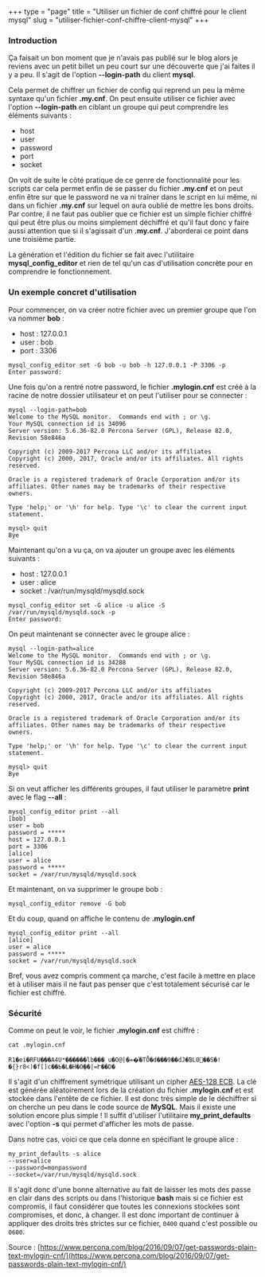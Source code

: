 +++
type = "page"
title = "Utiliser un fichier de conf chiffré pour le client mysql"
slug = "utiliser-fichier-conf-chiffre-client-mysql"
+++

### Introduction

Ça faisait un bon moment que je n'avais pas publié sur le blog alors je reviens avec un petit billet un peu court sur une découverte que j'ai faites il y a peu. Il s'agit de l'option **--login-path** du client **mysql**.

Cela permet de chiffrer un fichier de config qui reprend un peu la même syntaxe qu'un fichier **.my.cnf**. On peut ensuite utiliser ce fichier avec l'option **--login-path** en ciblant un groupe qui peut comprendre les éléments suivants :

* host
* user
* password
* port
* socket

<!--more-->

On voit de suite le côté pratique de ce genre de fonctionnalité pour les scripts car cela permet enfin de se passer du fichier **.my.cnf** et on peut enfin être sur que le password ne va ni traîner dans le script en lui même, ni dans un fichier **.my.cnf** sur lequel on aura oublié de mettre les bons droits. Par contre, il ne faut pas oublier que ce fichier est un simple fichier chiffré qui peut être plus ou moins simplement déchiffré et qu'il faut donc y faire aussi attention que si il s'agissait d'un **.my.cnf**. J'aborderai ce point dans une troisième partie.

La génération et l'édition du fichier se fait avec l'utilitaire **mysql_config_editor** et rien de tel qu'un cas d'utilisation concrète pour en comprendre le fonctionnement.

### Un exemple concret d'utilisation

Pour commencer, on va créer notre fichier avec un premier groupe que l'on va nommer **bob** :

* host : 127.0.0.1
* user : bob
* port : 3306

```shell
mysql_config_editor set -G bob -u bob -h 127.0.0.1 -P 3306 -p
Enter password:
```

Une fois qu'on a rentré notre password, le fichier **.mylogin.cnf** est créé à la racine de notre dossier utilisateur et on peut l'utiliser pour se connecter :

```shell
mysql --login-path=bob
Welcome to the MySQL monitor.  Commands end with ; or \g.
Your MySQL connection id is 34096
Server version: 5.6.36-82.0 Percona Server (GPL), Release 82.0, Revision 58e846a

Copyright (c) 2009-2017 Percona LLC and/or its affiliates
Copyright (c) 2000, 2017, Oracle and/or its affiliates. All rights reserved.

Oracle is a registered trademark of Oracle Corporation and/or its
affiliates. Other names may be trademarks of their respective
owners.

Type 'help;' or '\h' for help. Type '\c' to clear the current input statement.

mysql> quit
Bye
```

Maintenant qu'on a vu ça, on va ajouter un groupe avec les éléments suivants :

* host : 127.0.0.1
* user : alice
* socket : /var/run/mysqld/mysqld.sock

```shell
mysql_config_editor set -G alice -u alice -S /var/run/mysqld/mysqld.sock -p
Enter password:
```

On peut maintenant se connecter avec le groupe alice :

```shell
mysql --login-path=alice
Welcome to the MySQL monitor.  Commands end with ; or \g.
Your MySQL connection id is 34288
Server version: 5.6.36-82.0 Percona Server (GPL), Release 82.0, Revision 58e846a

Copyright (c) 2009-2017 Percona LLC and/or its affiliates
Copyright (c) 2000, 2017, Oracle and/or its affiliates. All rights reserved.

Oracle is a registered trademark of Oracle Corporation and/or its
affiliates. Other names may be trademarks of their respective
owners.

Type 'help;' or '\h' for help. Type '\c' to clear the current input statement.

mysql> quit
Bye
```

Si on veut afficher les différents groupes, il faut utiliser le paramètre **print** avec le flag **--all** :

```shell
mysql_config_editor print --all
[bob]
user = bob
password = *****
host = 127.0.0.1
port = 3306
[alice]
user = alice
password = *****
socket = /var/run/mysqld/mysqld.sock
```

Et maintenant, on va supprimer le groupe bob :

```shell
mysql_config_editor remove -G bob
```

Et du coup, quand on affiche le contenu de **.mylogin.cnf**

```shell
mysql_config_editor print --all
[alice]
user = alice
password = *****
socket = /var/run/mysqld/mysqld.sock
```

Bref, vous avez compris comment ça marche, c'est facile à mettre en place et à utiliser mais il ne faut pas penser que c'est totalement sécurisé car le fichier est chiffré.

### Sécurité

Comme on peut le voir, le fichier **.mylogin.cnf** est chiffré :

```shell
cat .mylogin.cnf

R1�ei�RFU���A4U*������lb��� u�O@|�=�͐�TȰ�d���9��dJ�ƁL0޽��S�!�{}r8<)�f[]c��Ƅ�L�H�O݆��|=Ւ��D�
```

Il s'agit d'un chiffrement symétrique utilisant un cipher [AES-128 ECB](https://github.com/mysql/mysql-server/blob/3e90d07c3578e4da39dc1bce73559bbdf655c28c/client/mysql_config_editor.cc#L1171). La clé est générée aléatoirement lors de la création du fichier **.mylogin.cnf** et est stockée dans l'entête de ce fichier. Il est donc très simple de le déchiffrer si on cherche un peu dans le code source de **MySQL**. Mais il existe une solution encore plus simple ! Il suffit d'utiliser l'utilitaire **my_print_defaults** avec l'option **-s** qui permet d'afficher les mots de passe.

Dans notre cas, voici ce que cela donne en spécifiant le groupe alice :

```shell
my_print_defaults -s alice
--user=alice
--password=monpassword
--socket=/var/run/mysqld/mysqld.sock
```

Il s'agit donc d'une bonne alternative au fait de laisser les mots des passe en clair dans des scripts ou dans l'historique **bash** mais si ce fichier est compromis, il faut considérer que toutes les connexions stockées sont compromises, et donc, à changer. Il est donc important de continuer à appliquer des droits très strictes sur ce fichier, `0400` quand c'est possible ou `0600`.

Source : [https://www.percona.com/blog/2016/09/07/get-passwords-plain-text-mylogin-cnf/](https://www.percona.com/blog/2016/09/07/get-passwords-plain-text-mylogin-cnf/)
